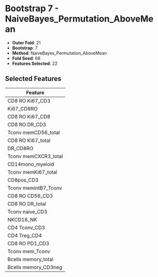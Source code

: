 # Bootstrap 7 - NaiveBayes_Permutation_AboveMean

- **Outer Fold**: 21
- **Bootstrap**: 7
- **Method**: NaiveBayes_Permutation_AboveMean
- **Fold Seed**: 68
- **Features Selected**: 22

## Selected Features

| Feature |
|---------|
| CD8  RO Ki67_CD3 |
| Ki67_CD8RO |
| CD8 RO Ki67_CD8 |
| CD8 RO DR_CD3 |
| Tconv memCD56_total |
| CD8 RO Ki67_total |
| DR_CD8RO |
| Tconv memCXCR3_total |
| CD14mono_myeloid |
| Tconv memKi67_total |
| CD8pos_CD3 |
| Tconv memintB7_Tconv |
| CD8 RO CD56_CD3 |
| CD8 RO DR_total |
| Tconv naive_CD3 |
| NKCD16_NK |
| CD4 Tconv_CD3 |
| CD4 Treg_CD4 |
| CD8 RO PD1_CD3 |
| Tconv mem_Tconv |
| Bcells memory_total |
| Bcells memory_CD3neg |
